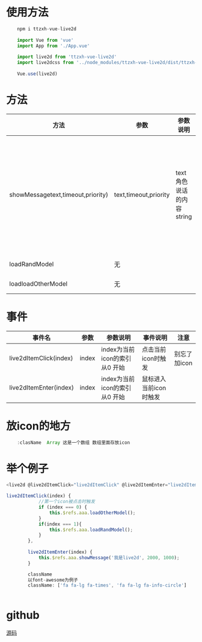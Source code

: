 # 使用方法
```JavaScript
	npm i ttzxh-vue-live2d
	
	import Vue from 'vue'
	import App from './App.vue'
	
	import live2d from 'ttzxh-vue-live2d'
	import live2dcss from '../node_modules/ttzxh-vue-live2d/dist/ttzxh-vue-live2d.css'
	
	Vue.use(live2d)
```

# 方法

| 方法                              | 参数                  | 参数说明                   |                             |                                                              | 方法说明                            |
| --------------------------------- | --------------------- | -------------------------- | --------------------------- | ------------------------------------------------------------ | :---------------------------------- |
| showMessagetext,timeout,priority) | text,timeout,priority | text 角色说话的内容 string | timeout 弹框持续时间 number | priority 说话内容的权重 权重高的内容会覆盖权重低的<br/>权重低的内容不会覆盖权重高的 | 角色说话内容弹框                    |
| loadRandModel                     | 无                    |                            |                             |                                                              | 角色换肤 注意：有些角色只有一个皮肤 |
| loadloadOtherModel                | 无                    |                            |                             |                                                              | loadloadOtherModel()<br/>更换角色   |

# 事件

| 事件名                 | 参数  | 参数说明                       | 事件说明               | 注意         |
| ---------------------- | ----- | ------------------------------ | ---------------------- | ------------ |
| live2dItemClick(index) | index | index为当前icon的索引 从0 开始 | 点击当前icon时触发     | 别忘了加icon |
| live2dItemEnter(index) | index | index为当前icon的索引 从0 开始 | 鼠标进入当前icon时触发 |              |

# 放icon的地方

```JavaScript
	:clasName  Array 这是一个数组 数组里面存放icon
```



# 举个例子

```javascript
<live2d @live2dItemClick="live2dItemClick" @live2dItemEnter="live2dItemEnter" ref="aaa" :className="className"></live2d>

live2dItemClick(index) {
			//第一个icon被点击时触发
			if (index === 0) {
				this.$refs.aaa.loadOtherModel();
			}
			if(index === 1){
				this.$refs.aaa.loadRandModel();
			}
		},
	
		live2dItemEnter(index) {
			this.$refs.aaa.showMessage('我是live2d', 2000, 1000);
		}

		className
		以font-awesome为例子
		className: ['fa fa-lg fa-times', 'fa fa-lg fa-info-circle']
		
```

# github
[源码](https://github.com/ttzxh/live2d-vue)